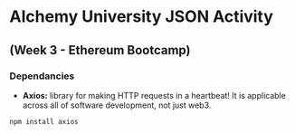# Alchemy University JSON Activity
## (Week 3 - Ethereum Bootcamp)

### Dependancies
- **Axios:** library for making HTTP requests in a heartbeat! It is applicable across all of software development, not just web3.
```shell
npm install axios
```
